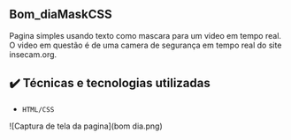 ## Bom_diaMaskCSS
Pagina simples usando texto como mascara para um video em tempo real.
O video em questão é de uma camera de segurança em tempo real do site insecam.org.


## ✔️ Técnicas e tecnologias utilizadas

- ``HTML/CSS``

![Captura de tela da pagina](bom dia.png)
